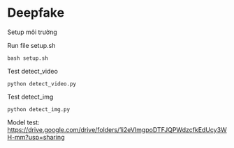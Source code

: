 # Deepfake
  Setup môi trường
  
 
  Run file setup.sh
  
    bash setup.sh
    
    
  Test detect_video
  
    python detect_video.py
    
    
  Test detect_img
  
    python detect_img.py
  
  Model test: https://drive.google.com/drive/folders/1i2eVImgpoDTFJQPWdzcfkEdUcy3WH-mm?usp=sharing

